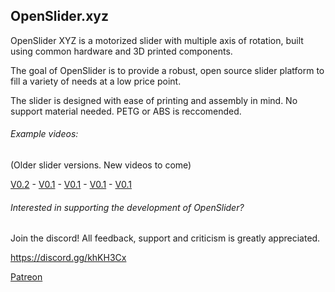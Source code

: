 ## OpenSlider.xyz
OpenSlider XYZ is a motorized slider with multiple axis of rotation, built using common hardware and 3D printed components.

The goal of OpenSlider is to provide a robust, open source slider platform to fill a variety of needs at a low price point.

The slider is designed with ease of printing and assembly in mind. No support material needed. PETG or ABS is reccomended.




###### Example videos:

(Older slider versions. New videos to come)

[V0.2](https://www.instagram.com/p/Bsbb4AUHvLy/) - [V0.1](https://www.instagram.com/p/BqFpmRJnVI0/) - [V0.1](https://www.instagram.com/p/BqFVQTXnpN9/) - [V0.1](https://www.instagram.com/p/BqJI3UbnU7M/) - [V0.1](https://www.instagram.com/p/Bp2GQGXHDDo/)

###### Interested in supporting the development of OpenSlider?

Join the discord!
All feedback, support and criticism is greatly appreciated.

https://discord.gg/khKH3Cx




[Patreon](https://www.patreon.com/adamslaboratory)
